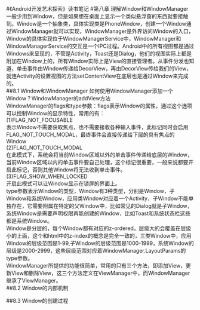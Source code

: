 #《Android开发艺术探索》读书笔记
#第八章 理解Window和WindowManager
	一般少用到Window，但是如果想在桌面上显示一个类似悬浮窗的东西就要接触到。Window是一个抽象类，具体实现类是PhoneWindow，创建一个Window通过WindowManager就可以实现，WindowManager是外界访问Window的入口，Window的具体实现位于WindowManagerService中，WindowManager和WindowManagerService的交互是一个IPC过程。Android中的所有视图都是通过Windows来呈现的，不管是Activity，Toast还是Dialog，他们的视图实际上都是附加在Window上的，所有Window实际上是View的直接管理者。从事件分发也知道，单击事件由Window传递给DecorView，再由DecorView传给我们的View，就连Activity的设置视图的方法setContentView在底层也是通过Window来完成的。<br>
##8.1 Window和WindowManager
	如何使用WindowManager添加一个Window？WindowManager的addView方法<br>
	WindowManager的flags和type参数：flags表示Window的属性，通过这个选项可以控制Window的显示特性，常用的有：<br>
	(1)FLAG_NOT_FOCUSABLE<br>
	表示Window不需要获取焦点，也不需要接收各种输入事件，此标记同时会启用FLAG_NOT_TOUCH_MODAL，最终事件会直接传递给下层的具有焦点的Window<br>
	(2)FLAG_NOT_TOUCH_MODAL<br>
	在此模式下，系统会将当前Window区域以外的单击事件传递给底层的Window，当前Window区域以内的单击事件要自己处理，这个标记很重要，一般来说都要开启此标记，否则其他Window将无法收到单击事件。<br>
	(3)FLAG_SHOW_WHEN_LOCKED<br>
	开启此模式可以让Window显示在锁屏的界面上。<br>
	type参数表示Window的类型，Window有3种类型，分别是Window，子Window和系统Window，应用类Window对应着一个Activity，子Window不能单独存在，它需要附属在特定的父Window中，比如常见的Dialog就是子Window，系统Window是需要声明权限再能创建的Window，比如Toast和系统状态栏这些都是系统Window。<br>
	Window是分层的，每个Window都有对应的z-ordered，层级大的会覆盖在层级小的上面，这个和html中的z-index的概念是完全一致的，三类Window中，应用Window的层级范围是1-99,子Window的层级范围是1000-1999，系统Window的层级是2000-2999，这些层级范围对应着WindowManager.LayoutParams的type参数。<br>
	WindowManager所提供的功能很简单，常用的只有三个方法，即添加View，更新View和删除View，这三个方法定义在ViewManager中，而WindowManager继承了ViewManager。<br>
##8.2 Window的内部机制
	
##8.3 Window的创建过程
